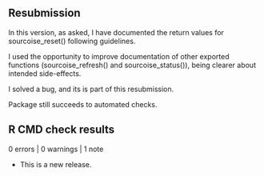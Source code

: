 ## Resubmission

In this version, as asked, I have documented the return values for sourcoise_reset() following guidelines.

I used the opportunity to improve documentation of other exported functions (sourcoise_refresh() and sourcoise_status()), being clearer about intended side-effects.

I solved a bug, and its is part of this resubmission.

Package still succeeds to automated checks.

## R CMD check results

0 errors | 0 warnings | 1 note

* This is a new release.
